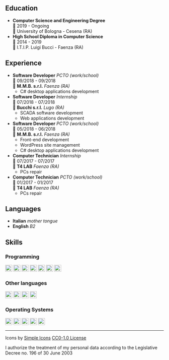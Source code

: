 ## Education

- **Computer Science and Engineering Degree**\
📆 2019 - Ongoing\
📍 University of Bologna - Cesena (RA)
- **High School Diploma in Computer Science**\
📆 2014 - 2019\
📍 I.T.I.P. Luigi Bucci - Faenza (RA)

## Experience

- **Software Developer** _PCTO (work/school)_\
📆 09/2018 - 09/2018\
📍 **M.M.B. s.r.l.** _Faenza (RA)_
  - C# desktop applications development
- **Software Developer** _Internship_\
📆 07/2018 - 07/2018\
📍 **Bucchi s.r.l.** _Lugo (RA)_
  - SCADA software development
  - Web applications development
- **Software Developer** _PCTO (work/school)_\
📆 05/2018 - 06/2018\
📍 **M.M.B. s.r.l.** _Faenza (RA)_
  - Front-end development
  - WordPress site management
  - C# desktop applications development
- **Computer Technician** _Internship_\
📆 07/2017 - 07/2017\
📍 **T4 LAB** _Faenza (RA)_
  - PCs repair
- **Computer Technician** _PCTO (work/school)_\
📆 01/2017 - 01/2017\
📍 **T4 LAB** _Faenza (RA)_
  - PCs repair

## Languages

- **Italian** _mother tongue_
- **English** _B2_

## Skills

### Programming

<img width="22px" src="https://cdn.jsdelivr.net/npm/simple-icons@v3/icons/python.svg" />
<img width="22px" src="https://cdn.jsdelivr.net/npm/simple-icons@v3/icons/c.svg" />
<img width="22px" src="https://cdn.jsdelivr.net/npm/simple-icons@v3/icons/cplusplus.svg" />
<img width="22px" src="https://cdn.jsdelivr.net/npm/simple-icons@v3/icons/csharp.svg" />
<img width="22px" src="https://cdn.jsdelivr.net/npm/simple-icons@v3/icons/go.svg" />
<img width="22px" src="https://cdn.jsdelivr.net/npm/simple-icons@v3/icons/php.svg" />
<img width="22px" src="https://cdn.jsdelivr.net/npm/simple-icons@v3/icons/gnubash.svg" />

### Other languages

<img width="22px" src="https://cdn.jsdelivr.net/npm/simple-icons@v3/icons/latex.svg" />
<img width="22px" src="https://cdn.jsdelivr.net/npm/simple-icons@v3/icons/html5.svg" />
<img width="22px" src="https://cdn.jsdelivr.net/npm/simple-icons@v3/icons/css3.svg" />
<img width="22px" src="https://cdn.jsdelivr.net/npm/simple-icons@v3/icons/mysql.svg" />

### Operating Systems

<img width="22px" src="https://cdn.jsdelivr.net/npm/simple-icons@v3/icons/windows.svg" />
<img width="22px" src="https://cdn.jsdelivr.net/npm/simple-icons@v3/icons/ubuntu.svg" />
<img width="22px" src="https://cdn.jsdelivr.net/npm/simple-icons@v3/icons/debian.svg" />
<img width="22px" src="https://cdn.jsdelivr.net/npm/simple-icons@v3/icons/fedora.svg" />
<img width="22px" src="https://cdn.jsdelivr.net/npm/simple-icons@v3/icons/archlinux.svg" />

---

Icons by [Simple Icons](https://simpleicons.org/) [CC0-1.0 License](https://raw.githubusercontent.com/simple-icons/simple-icons/develop/LICENSE.md)

I authorize the treatment of my personal data according to the Legislative Decree no. 196 of 30 June 2003
